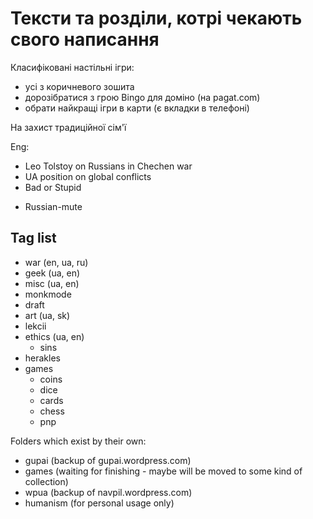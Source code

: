 # Тексти та розділи, котрі чекають свого написання

Класифіковані настільні ігри:

 - усі з коричневого зошита
 - дорозібратися з грою Bingo для доміно (на pagat.com)
 - обрати найкращі ігри в карти (є вкладки в телефоні)

На захист традиційної сім'ї

Eng:

 - Leo Tolstoy on Russians in Chechen war
 - UA position on global conflicts
 - Bad or Stupid
 + Russian-mute

## Tag list

 - war (en, ua, ru)
 - geek (ua, en)
 - misc (ua, en)
 - monkmode
 - draft
 - art (ua, sk)
 - lekcii
 - ethics (ua, en)
   - sins
 - herakles
 - games
   - coins
   - dice
   - cards
   - chess
   - pnp

Folders which exist by their own:

 - gupai (backup of gupai.wordpress.com)
 - games (waiting for finishing - maybe will be moved to some kind of collection)
 - wpua (backup of navpil.wordpress.com)
 - humanism (for personal usage only)

